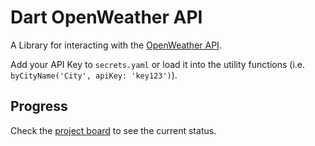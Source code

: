 # Dart OpenWeather API

A Library for interacting with the [OpenWeather API](https://openweathermap.org/api).

Add your API Key to `secrets.yaml` or load it into the utility functions (i.e. `byCityName('City', apiKey: 'key123')`).

## Progress

Check the [project board](https://github.com/Luckey-Elijah/Dart-Open-Weather-API/projects/1) to see the current status.